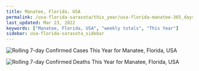 ```yaml
---
title: Manatee, Florida, USA
permalink: /usa-florida-sarasota/this_year/usa-florida-manatee-365_days.html
last_updated: Mar 23, 2022
keywords: ["Manatee, Florida, USA", "weekly totals", "This Year"]
sidebar: usa-florida-sarasota_sidebar
---
```


![Rolling 7-day Confirmed Cases This Year for Manatee, Florida, USA](/covid_tracker/images/graphs/usa-florida-manatee-rolling_7_days_confirmed-365_days_graph.png)

![Rolling 7-day Confirmed Deaths This Year for Manatee, Florida, USA](/covid_tracker/images/graphs/usa-florida-manatee-rolling_7_days_deaths-365_days_graph.png)
